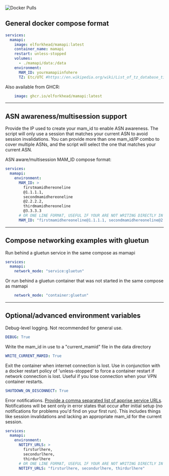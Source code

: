 ![Docker Pulls](https://img.shields.io/docker/pulls/elforkhead/mamapi)

## General docker compose format
```yaml
services:
  mamapi:
    image: elforkhead/mamapi:latest
    container_name: mamapi
    restart: unless-stopped
    volumes:
      - ./mamapi/data:/data
    environment:
      MAM_ID: yourmamapiinfohere
      TZ: Etc/UTC #https://en.wikipedia.org/wiki/List_of_tz_database_time_zones
```
Also available from GHCR:
```yaml
    image: ghcr.io/elforkhead/mamapi:latest
```
---
## ASN awareness/multisession support
Provide the IP used to create your mam_id to enable ASN awareness. The script will only use a session that matches your current ASN to avoid session invalidations. You can provide more than one mam_id/IP combo to cover multiple ASNs, and the script will select the one that matches your current ASN.

ASN aware/multisession MAM_ID compose format:
```yaml
services:
  mamapi:
    environment:
      MAM_ID: >
        firstmamidhereoneline
        @1.1.1.1,
        secondmamidhereoneline
        @2.2.2.2,
        thirdmamidhereoneline
        @3.3.3.3
      # OR ONE LINE FORMAT, USEFUL IF YOUR ARE NOT WRITING DIRECTLY IN YAML
      MAM_ID: "firstmamidhereoneline@1.1.1.1, secondmamidhereoneline@2.2.2.2, thirdmamidhereoneline@3.3.3.3"
```

---
## Compose networking examples with gluetun
Run behind a gluetun service in the same compose as mamapi

```yaml
services:
  mamapi:
    network_mode: "service:gluetun"
```

Or run behind a gluetun container that was not started in the same compose as mamapi

```yaml
    network_mode: "container:gluetun"
```

---

## Optional/advanced environment variables

Debug-level logging. Not recommended for general use.

```yaml
DEBUG: True
```

Write the mam_id in use to a "current_mamid" file in the data directory

```yaml
WRITE_CURRENT_MAMID: True
```

Exit the container when internet connection is lost. Use in conjunction with a docker restart policy of 'unless-stopped' to force a container restart if network connection is lost. Useful if you lose connection when your VPN container restarts.

```yaml
SHUTDOWN_ON_DISCONNECT: True
```

Error notifications.
[Provide a comma separated list of apprise service URLs](https://github.com/caronc/apprise). Notifications will be sent only in error states that occur after initial setup (no notifications for problems you'd find on your first run). This includes things like session invalidations and lacking an appropriate mam_id for the current session.

```yaml
services:
  mamapi:
    environment:
      NOTIFY_URLS: >
        firsturlhere,
        secondurlhere,
        thirdurlhere
      # OR ONE LINE FORMAT, USEFUL IF YOUR ARE NOT WRITING DIRECTLY IN YAML
      NOTIFY_URLS: "firsturlhere, secondurlhere, thirdurlhere"
```